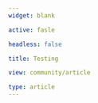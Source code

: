 ```yaml
---
widget: blank

active: fasle

headless: false

title: Testing

view: community/article

type: article
---
```

  